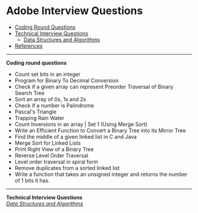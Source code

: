 
# Adobe Interview Questions
* [Coding Round Questions](#coding)
* [Technical Interview Questions](#tech)
   * [Data Structures and Algorithms](#dsalg)
* [References](#ref)
____
<b name="coding">Coding round questions</b><br/>
- Count set bits in an integer
- Program for Binary To Decimal Conversion
- Check if a given array can represent Preorder Traversal of Binary Search Tree
- Sort an array of 0s, 1s and 2s
- Check if a number is Palindrome
- Pascal's Triangle
- Trapping Rain Water
- Count Inversions in an array | Set 1 (Using Merge Sort)
- Write an Efficient Function to Convert a Binary Tree into its Mirror Tree
- Find the middle of a given linked list in C and Java
- Merge Sort for Linked Lists
- Print Right View of a Binary Tree
- Reverse Level Order Traversal
- Level order traversal in spiral form
- Remove duplicates from a sorted linked list
- Write a function that takes an unsigned integer and returns the number of 1 bits it has.
----
<b name="tech">Technical Interview Questions</b>
<br/>
<i><u name="dsalg">Data Structures and Algorithms</u></i>
<br/>
<br/>
